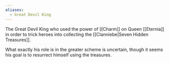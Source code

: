 ```yaml
---
aliases:
  - Great Devil King
---
```

The Great Devil King who used the power of [[Charm]] on Queen [[Eternia]] in order to trick heroes into collecting the [[Clanniebe|Seven Hidden Treasures]].

What exactly his role is in the greater scheme is uncertain, though it seems his goal is to resurrect himself using the treasures.


